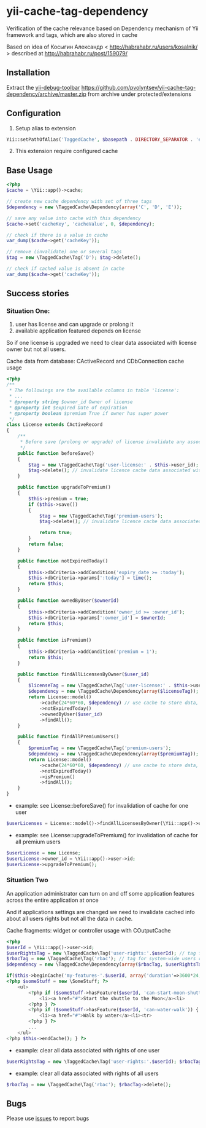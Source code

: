 yii-cache-tag-dependency
========================

Verification of the cache relevance based on Dependency mechanism of Yii framework and tags, which are also stored in cache

Based on idea of Косыгин Александр < http://habrahabr.ru/users/kosalnik/ > described at http://habrahabr.ru/post/159079/


## Installation

Extract the [yii-debug-toolbar](/malyshev/yii-debug-toolbar/) https://github.com/pvolyntsev/yii-cache-tag-dependency/archive/master.zip from archive under protected/extensions

## Configuration

1. Setup alias to extension
```php
Yii::setPathOfAlias('TaggedCache', $basepath . DIRECTORY_SEPARATOR . 'extensions/yii-cache-tag-dependency');
```

2. This extension require configured cache


## Base Usage

```php
<?php
$cache = \Yii::app()->cache;

// create new cache dependency with set of three tags
$dependency = new \TaggedCache\Dependency(array('C', 'D', 'E'));

// save any value into cache with this dependency
$cache->set('cacheKey', 'cacheValue', 0, $dependency);

// check if there is a value in cache
var_dump($cache->get('cacheKey'));

// remove (invalidate) one or several tags
$tag = new \TaggedCache\Tag('D'); $tag->delete();

// check if cached value is absent in cache
var_dump($cache->get('cacheKey'));
```


## Success stories

### Situation One:
1. user has license and can upgrade or prolong it
1. available application featured depends on license

So if one license is upgraded we need to clear data associated with license owner but not all users.

Cache data from database: CActiveRecord and CDbConnection cache usage

```php
<?php
/**
 * The followings are the available columns in table 'license':
 * ...
 * @property string $owner_id Owner of license
 * @property int $expired Date of expiration
 * @property boolean $premium True if owner has super power
 */
class License extends CActiveRecord
{
    /**
     * Before save (prolong or upgrade) of license invalidate any associated data in cache
     */
    public function beforeSave()
    {
        $tag = new \TaggedCache\Tag('user-license:' . $this->user_id);
        $tag->delete(); // invalidate licence cache data associated with one exact user
    }

    public function upgradeToPremium()
    {
        $this->premium = true;
        if ($this->save())
        {
            $tag = new \TaggedCache\Tag('premium-users');
            $tag->delete(); // invalidate licence cache data associated with super users

            return true;
        }
        return false;
    }

    public function notExpiredToday()
    {
        $this->dbCriteria->addCondition('expiry_date >= :today');
        $this->dbCriteria->params[':today'] = time();
        return $this;
    }

    public function ownedByUser($ownerId)
    {
        $this->dbCriteria->addCondition('owner_id >= :owner_id');
        $this->dbCriteria->params[':owner_id'] = $ownerId;
        return $this;
    }

    public function isPremium()
    {
        $this->dbCriteria->addCondition('premium = 1');
        return $this;
    }

    public function findAllLicensesByOwner($user_id)
    {
        $licenseTag = new \TaggedCache\Tag('user-license:' . $this->user_id); // tag for licenses of one exact user
        $dependency = new \TaggedCache\Dependency(array($licenseTag));
        return License::model()
            ->cache(24*60*60, $dependency) // use cache to store data, max 1 day
            ->notExpiredToday()
            ->ownedByUser($user_id)
            ->findAll();
    }

    public function findAllPremiumUsers()
    {
        $premiumTag = new \TaggedCache\Tag('premium-users');
        $dependency = new \TaggedCache\Dependency(array($premiumTag));
        return License::model()
            ->cache(24*60*60, $dependency) // use cache to store data, max 1 day
            ->notExpiredToday()
            ->isPremium()
            ->findAll();
    }
}
```


* example: see License::beforeSave() for invalidation of cache for one user
```php
$userLicenses = License::model()->findAllLicensesByOwner(\Yii::app()->user->id);
```

* example: see License::upgradeToPremium() for invalidation of cache for all premium users
```php
$userLicense = new License;
$userLicense->owner_id = \Yii::app()->user->id;
$userLicense->upgradeToPremium();
```

### Situation Two
An application administrator can turn on and off some application features
across the entire application at once

And if applications settings are changed we need to invalidate cached info
   about all users rights but not all the data in cache.

Cache fragments: widget or controller usage with COutputCache

```php
<?php
$userId = \Yii::app()->user->id;
$userRightsTag = new \TaggedCache\Tag('user-rights:'.$userId); // tag for one user rigths
$rbacTag = new \TaggedCache\Tag('rbac'); // tag for system-wide users rigths
$dependency = new \TaggedCache\Dependency(array($rbacTag, $userRightsTag));

if($this->beginCache('my-features-'.$userId, array('duration'=>3600*24, 'dependency' => $dependency))) { ?>
<?php $someStuff = new \SomeStuff; ?>
    <ul>
        <?php if ($someStuff->hasFeature($userId, 'can-start-moon-shuttle')) { ?>
            <li><a href="#">Start the shuttle to the Moon</a><li>
        <?php } ?>
        <?php if ($someStuff->hasFeature($userId, 'can-water-walk')) { ?>
            <li><a href="#">Walk by water</a><li><tr>
        <?php } ?>
        ...
    </ul>
<?php $this->endCache(); } ?>
```


* example: clear all data associated with rights of one user
```php
$userRightsTag = new \TaggedCache\Tag('user-rights:'.$userId); $rbacTag->delete();
```

* example: clear all data associated with rights of all users
```php
$rbacTag = new \TaggedCache\Tag('rbac'); $rbacTag->delete();
```




## Bugs

Please use [issues](https://github.com/pvolyntsev/yii-cache-tag-dependency/issues) to report bugs
